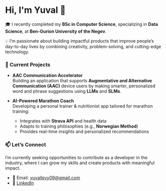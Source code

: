 # Hi, I'm Yuval 👋  

🎓 I recently completed my **BSc in Computer Science**, specializing in **Data Science**, at **Ben-Gurion University of the Negev**.  

💡 I’m passionate about building impactful products that improve people’s day-to-day lives by combining creativity, problem-solving, and cutting-edge technology.  

### 🚀 Current Projects  

- **AAC Communication Accelerator**  
  Building an application that supports **Augmentative and Alternative Communication (AAC)** device users by making smarter, personalized word and phrase suggestions using **LLMs** and **SLMs**.  

- **AI-Powered Marathon Coach**  
  Developing a personal trainer & nutritionist app tailored for marathon training:  
  - Integrates with **Strava API** and health data  
  - Adapts to training philosophies (e.g., **Norwegian Method**)  
  - Provides real-time insights and personalized recommendations  

### 📫 Let’s Connect  

I’m currently seeking opportunities to contribute as a developer in the industry, where I can grow my skills and create products with meaningful impact.  

- 📧 Email: yuvallevy09@gmail.com
- 💼 [LinkedIn](www.linkedin.com/in/yuval-levy-72a351292)  



<!--
**yuvallevy09/yuvallevy09** is a ✨ _special_ ✨ repository because its `README.md` (this file) appears on your GitHub profile.

Here are some ideas to get you started:

- 🔭 I’m currently working on ...
- 🌱 I’m currently learning ...
- 👯 I’m looking to collaborate on ...
- 🤔 I’m looking for help with ...
- 💬 Ask me about ...
- 📫 How to reach me: ...
- 😄 Pronouns: ...
- ⚡ Fun fact: ...
-->
